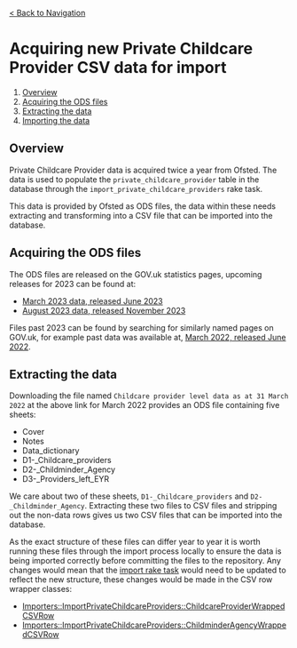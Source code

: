 [< Back to Navigation](../README.md)

# Acquiring new Private Childcare Provider CSV data for import

1. [Overview](#overview)
1. [Acquiring the ODS files](#acquiring-the-ods-files)
1. [Extracting the data](#extracting-the-data)
1. [Importing the data](../docs/importing_data.md#importing-private-childcare-provider-data)

## Overview

Private Childcare Provider data is acquired twice a year from Ofsted. The data is used to populate the `private_childcare_provider` table in the database through the `import_private_childcare_providers` rake task.

This data is provided by Ofsted as ODS files, the data within these needs extracting and transforming into a CSV file that can be imported into the database.

## Acquiring the ODS files

The ODS files are released on the GOV.uk statistics pages, upcoming releases for 2023 can be found at:
- [March 2023 data, released June 2023](https://www.gov.uk/government/statistics/announcements/childcare-providers-and-inspections-as-at-31-march-2023)
- [August 2023 data, released November 2023](https://www.gov.uk/government/statistics/announcements/childcare-providers-and-inspections-as-at-31-august-2023)

Files past 2023 can be found by searching for similarly named pages on GOV.uk, for example past data was available at, [March 2022, released June 2022](https://www.gov.uk/government/statistics/childcare-providers-and-inspections-as-at-31-march-2022).

## Extracting the data

Downloading the file named `Childcare provider level data as at 31 March 2022` at the above link for March 2022 provides an ODS file containing five sheets:
- Cover
- Notes
- Data_dictionary
- D1-_Childcare_providers
- D2-_Childminder_Agency
- D3-_Providers_left_EYR

We care about two of these sheets, `D1-_Childcare_providers` and `D2-_Childminder_Agency`. Extracting these two files to CSV files and stripping out the non-data rows gives us two CSV files that can be imported into the database.

As the exact structure of these files can differ year to year it is worth running these files through the import process locally to ensure the data is being imported correctly before committing the files to the repository. Any changes would mean that the [import rake task](../lib/tasks/private_childcare_providers.rake) would need to be updated to reflect the new structure, these changes would be made in the CSV row wrapper classes:
- [Importers::ImportPrivateChildcareProviders::ChildcareProviderWrappedCSVRow](../app/lib/services/importers/import_private_childcare_providers)
- [Importers::ImportPrivateChildcareProviders::ChildminderAgencyWrappedCSVRow](../app/lib/services/importers/import_private_childcare_providers)

